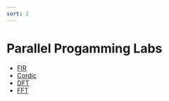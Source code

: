 ```yaml
---
sort: 2
---
```



# Parallel Progamming Labs

<!-- {% include list.liquid %} -->

- [FIR](https://uri-nextlab.github.io/ParallelProgammingLabs/Labs/FIR.html)
- [Cordic](https://uri-nextlab.github.io/ParallelProgammingLabs/Labs/Cordic.html)
- [DFT](https://uri-nextlab.github.io/ParallelProgammingLabs/Labs/DFT.html)
- [FFT](https://uri-nextlab.github.io/ParallelProgammingLabs/Labs/FFT.html)
